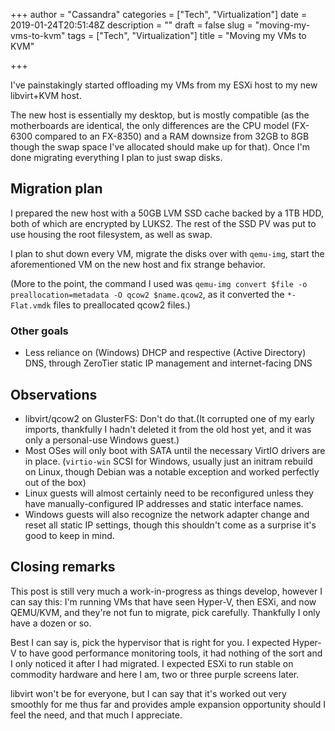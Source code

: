 +++
author = "Cassandra"
categories = ["Tech", "Virtualization"]
date = 2019-01-24T20:51:48Z
description = ""
draft = false
slug = "moving-my-vms-to-kvm"
tags = ["Tech", "Virtualization"]
title = "Moving my VMs to KVM"

+++

I've painstakingly started offloading my VMs from my ESXi host to my new libvirt+KVM host.

<!--more-->

The new host is essentially my desktop, but is mostly compatible (as the motherboards are identical, the only differences are the CPU model (FX-6300 compared to an FX-8350) and a RAM downsize from 32GB to 8GB though the swap space I've allocated should make up for that). Once I'm done migrating everything I plan to just swap disks.

## Migration plan

I prepared the new host with a 50GB LVM SSD cache backed by a 1TB HDD, both of which are encrypted by LUKS2. The rest of the SSD PV was put to use housing the root filesystem, as well as swap.

I plan to shut down every VM, migrate the disks over with `qemu-img`, start the aforementioned VM on the new host and fix strange behavior.

(More to the point, the command I used was `qemu-img convert $file -o preallocation=metadata -O qcow2 $name.qcow2`, as it converted the `*-Flat.vmdk` files to preallocated qcow2 files.)

### Other goals

- Less reliance on (Windows) DHCP and respective (Active Directory) DNS, through ZeroTier static IP management and internet-facing DNS

## Observations

- libvirt/qcow2 on GlusterFS: Don't do that.(It corrupted one of my early imports, thankfully I hadn't deleted it from the old host yet, and it was only a personal-use Windows guest.)
- Most OSes will only boot with SATA until the necessary VirtIO drivers are in place. (`virtio-win` SCSI for Windows, usually just an initram rebuild on Linux, though Debian was a notable exception and worked perfectly out of the box)
- Linux guests will almost certainly need to be reconfigured unless they have manually-configured IP addresses and static interface names.
- Windows guests will also recognize the network adapter change and reset all static IP settings, though this shouldn't come as a surprise it's good to keep in mind.

## Closing remarks

This post is still very much a work-in-progress as things develop, however I can say this: I'm running VMs that have seen Hyper-V, then ESXi, and now QEMU/KVM, and they're not fun to migrate, pick carefully. Thankfully I only have a dozen or so.

Best I can say is, pick the hypervisor that is right for you. I expected Hyper-V to have good performance monitoring tools, it had nothing of the sort and I only noticed it after I had migrated. I expected ESXi to run stable on commodity hardware and here I am, two or three purple screens later.

libvirt won't be for everyone, but I can say that it's worked out very smoothly for me thus far and provides ample expansion opportunity should I feel the need, and that much I appreciate.
